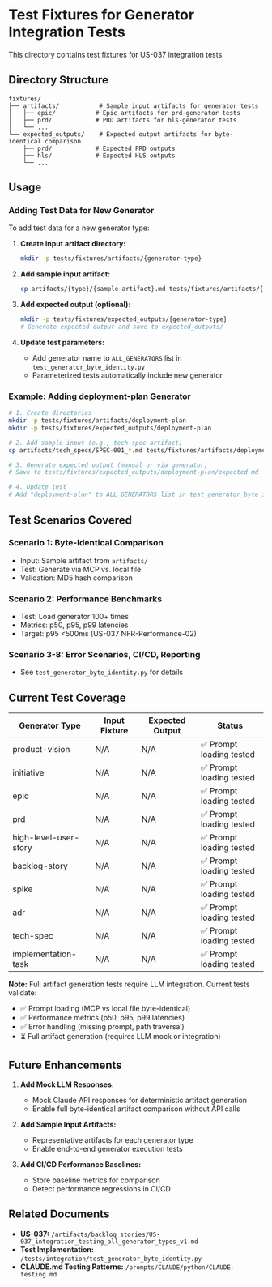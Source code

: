 # Test Fixtures for Generator Integration Tests

This directory contains test fixtures for US-037 integration tests.

## Directory Structure

```
fixtures/
├── artifacts/           # Sample input artifacts for generator tests
│   ├── epic/           # Epic artifacts for prd-generator tests
│   ├── prd/            # PRD artifacts for hls-generator tests
│   └── ...
└── expected_outputs/    # Expected output artifacts for byte-identical comparison
    ├── prd/            # Expected PRD outputs
    ├── hls/            # Expected HLS outputs
    └── ...
```

## Usage

### Adding Test Data for New Generator

To add test data for a new generator type:

1. **Create input artifact directory:**
   ```bash
   mkdir -p tests/fixtures/artifacts/{generator-type}
   ```

2. **Add sample input artifact:**
   ```bash
   cp artifacts/{type}/{sample-artifact}.md tests/fixtures/artifacts/{generator-type}/
   ```

3. **Add expected output (optional):**
   ```bash
   mkdir -p tests/fixtures/expected_outputs/{generator-type}
   # Generate expected output and save to expected_outputs/
   ```

4. **Update test parameters:**
   - Add generator name to `ALL_GENERATORS` list in `test_generator_byte_identity.py`
   - Parameterized tests automatically include new generator

### Example: Adding deployment-plan Generator

```bash
# 1. Create directories
mkdir -p tests/fixtures/artifacts/deployment-plan
mkdir -p tests/fixtures/expected_outputs/deployment-plan

# 2. Add sample input (e.g., tech spec artifact)
cp artifacts/tech_specs/SPEC-001_*.md tests/fixtures/artifacts/deployment-plan/input.md

# 3. Generate expected output (manual or via generator)
# Save to tests/fixtures/expected_outputs/deployment-plan/expected.md

# 4. Update test
# Add "deployment-plan" to ALL_GENERATORS list in test_generator_byte_identity.py
```

## Test Scenarios Covered

### Scenario 1: Byte-Identical Comparison
- Input: Sample artifact from `artifacts/`
- Test: Generate via MCP vs. local file
- Validation: MD5 hash comparison

### Scenario 2: Performance Benchmarks
- Test: Load generator 100+ times
- Metrics: p50, p95, p99 latencies
- Target: p95 <500ms (US-037 NFR-Performance-02)

### Scenario 3-8: Error Scenarios, CI/CD, Reporting
- See `test_generator_byte_identity.py` for details

## Current Test Coverage

| Generator Type | Input Fixture | Expected Output | Status |
|---------------|---------------|-----------------|--------|
| product-vision | N/A | N/A | ✅ Prompt loading tested |
| initiative | N/A | N/A | ✅ Prompt loading tested |
| epic | N/A | N/A | ✅ Prompt loading tested |
| prd | N/A | N/A | ✅ Prompt loading tested |
| high-level-user-story | N/A | N/A | ✅ Prompt loading tested |
| backlog-story | N/A | N/A | ✅ Prompt loading tested |
| spike | N/A | N/A | ✅ Prompt loading tested |
| adr | N/A | N/A | ✅ Prompt loading tested |
| tech-spec | N/A | N/A | ✅ Prompt loading tested |
| implementation-task | N/A | N/A | ✅ Prompt loading tested |

**Note:** Full artifact generation tests require LLM integration. Current tests validate:
- ✅ Prompt loading (MCP vs local file byte-identical)
- ✅ Performance metrics (p50, p95, p99 latencies)
- ✅ Error handling (missing prompt, path traversal)
- ⏳ Full artifact generation (requires LLM mock or integration)

## Future Enhancements

1. **Add Mock LLM Responses:**
   - Mock Claude API responses for deterministic artifact generation
   - Enable full byte-identical artifact comparison without API calls

2. **Add Sample Input Artifacts:**
   - Representative artifacts for each generator type
   - Enable end-to-end generator execution tests

3. **Add CI/CD Performance Baselines:**
   - Store baseline metrics for comparison
   - Detect performance regressions in CI/CD

## Related Documents

- **US-037:** `/artifacts/backlog_stories/US-037_integration_testing_all_generator_types_v1.md`
- **Test Implementation:** `/tests/integration/test_generator_byte_identity.py`
- **CLAUDE.md Testing Patterns:** `/prompts/CLAUDE/python/CLAUDE-testing.md`
